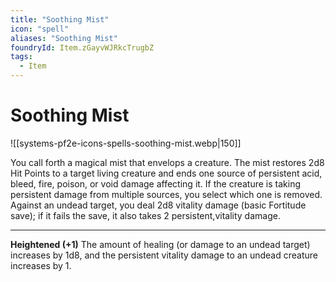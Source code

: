 ```yaml
---
title: "Soothing Mist"
icon: "spell"
aliases: "Soothing Mist"
foundryId: Item.zGayvWJRkcTrugbZ
tags:
  - Item
---
```


# Soothing Mist
![[systems-pf2e-icons-spells-soothing-mist.webp|150]]

You call forth a magical mist that envelops a creature. The mist restores 2d8 Hit Points to a target living creature and ends one source of persistent acid, bleed, fire, poison, or void damage affecting it. If the creature is taking persistent damage from multiple sources, you select which one is removed. Against an undead target, you deal 2d8 vitality damage (basic Fortitude save); if it fails the save, it also takes 2 persistent,vitality damage.

* * *

**Heightened (+1)** The amount of healing (or damage to an undead target) increases by 1d8, and the persistent vitality damage to an undead creature increases by 1.
